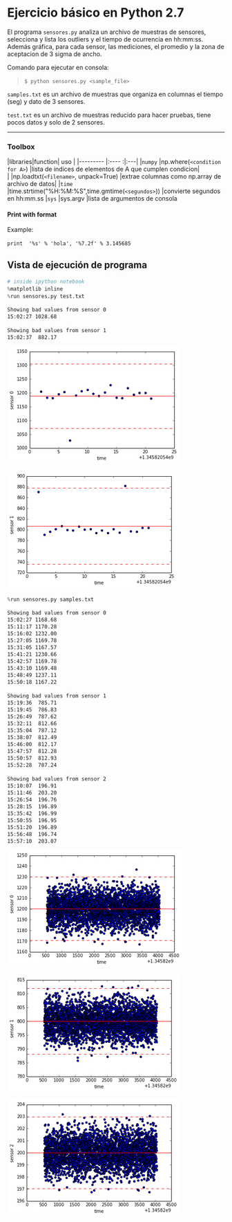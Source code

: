 
#  Ejercicio básico en Python 2.7

El programa `sensores.py` analiza un archivo de muestras de sensores, selecciona y lista los outliers y el tiempo de ocurrencia en hh:mm:ss. Además gráfica, para cada sensor, las mediciones, el promedio y la zona de aceptacion de 3 sigma de ancho.

Comando para ejecutar en consola:

> ```$ python sensores.py <sample_file>```

``samples.txt`` es un archivo de muestras que organiza en columnas el tiempo (seg) y dato de 3 sensores.

`test.txt` es un archivo de muestras reducido para hacer pruebas, tiene pocos datos y solo de 2 sensores.

*****

### Toolbox

|libraries|function| uso |
|--------- |:---- :|:---|
|`numpy`   |np.where(`<condition for A>`) |lista de indices de elementos de A que cumplen condicion|          
|  |np.loadtxt(`<filename>`, unpack=True) |extrae columnas como np.array de archivo de datos|
|`time`    |time.strtime("%H:%M:%S",time.gmtime(`<segundos>`)) |convierte segundos en hh:mm.ss
|`sys`     |sys.argv |lista de argumentos de consola


#### Print with format 

Example:

``` print  '%s' % 'hola', '%7.2f' % 3.145685 ``` 

## Vista de ejecución de programa



```python
# inside ipython notebook
%matplotlib inline
%run sensores.py test.txt
```

     
    Showing bad values from sensor 0
    15:02:27 1028.68
     
    Showing bad values from sensor 1
    15:02:37  882.17
     



![png](output_1_1.png)



![png](output_1_2.png)



```python
%run sensores.py samples.txt
```

     
    Showing bad values from sensor 0
    15:02:27 1168.68
    15:11:17 1170.28
    15:16:02 1232.00
    15:27:05 1169.78
    15:31:05 1167.57
    15:41:21 1230.66
    15:42:57 1169.78
    15:43:10 1169.48
    15:48:49 1237.11
    15:50:18 1167.22
     
    Showing bad values from sensor 1
    15:19:36  785.71
    15:19:45  786.83
    15:26:49  787.62
    15:32:11  812.66
    15:35:04  787.12
    15:38:07  812.49
    15:46:00  812.17
    15:47:57  812.28
    15:50:57  812.93
    15:52:28  787.24
     
    Showing bad values from sensor 2
    15:10:07  196.91
    15:11:46  203.20
    15:26:54  196.76
    15:28:15  196.89
    15:35:42  196.99
    15:50:55  196.95
    15:51:20  196.89
    15:56:48  196.74
    15:57:10  203.07
     



![png](output_2_1.png)



![png](output_2_2.png)



![png](output_2_3.png)



```python

```


```python

```
